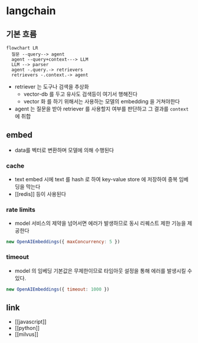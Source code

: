 # langchain

## 기본 흐름
```mermaid
flowchart LR
  질문 --query--> agent
  agent --query+context---> LLM
  LLM --> parser
  agent -.query.-> retrievers
  retrievers -.context.-> agent 
```
- retriever 는 도구나 검색을 추상화
  - vector-db 를 두고 유사도 검색등이 여기서 행해진다
  - vector 화 를 하기 위해서는 사용하는 모델의 embedding 을 거쳐야한다
- agent 는 질문을 받아 retriever 를 사용할지 여부를 판단하고 그 결과를 `context` 에 취합

## embed
- data를 벡터로 변환하며 모델에 의해 수행된다

### cache
- text embed 시에 text 를 hash 로 하여 key-value store 에 저장하여 중복 임베딩을 막는다
- [[redis]] 등이 사용된다

### rate limits
- model 서비스의 제약을 넘어서면 에러가 발생하므로 동시 리퀘스트 제한 기능을 제공한다
```javascript 
new OpenAIEmbeddings({ maxConcurrency: 5 })
```

### timeout
- model 의 임베딩 기본값은 무제한이므로 타임아웃 설정을 통해 에러를 발생시킬 수 있다.
```javascript 
new OpenAIEmbeddings({ timeout: 1000 })
```



## link
- [[javascript]]
- [[python]]
- [[milvus]]
